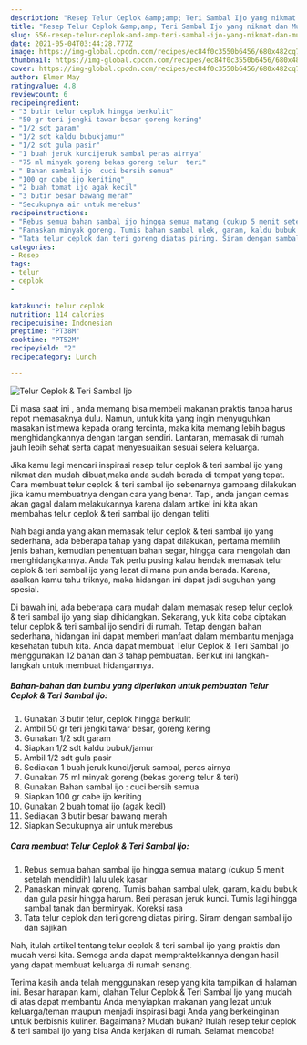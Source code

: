```yaml
---
description: "Resep Telur Ceplok &amp;amp; Teri Sambal Ijo yang nikmat dan Mudah Dibuat"
title: "Resep Telur Ceplok &amp;amp; Teri Sambal Ijo yang nikmat dan Mudah Dibuat"
slug: 556-resep-telur-ceplok-and-amp-teri-sambal-ijo-yang-nikmat-dan-mudah-dibuat
date: 2021-05-04T03:44:28.777Z
image: https://img-global.cpcdn.com/recipes/ec84f0c3550b6456/680x482cq70/telur-ceplok-teri-sambal-ijo-foto-resep-utama.jpg
thumbnail: https://img-global.cpcdn.com/recipes/ec84f0c3550b6456/680x482cq70/telur-ceplok-teri-sambal-ijo-foto-resep-utama.jpg
cover: https://img-global.cpcdn.com/recipes/ec84f0c3550b6456/680x482cq70/telur-ceplok-teri-sambal-ijo-foto-resep-utama.jpg
author: Elmer May
ratingvalue: 4.8
reviewcount: 6
recipeingredient:
- "3 butir telur ceplok hingga berkulit"
- "50 gr teri jengki tawar besar goreng kering"
- "1/2 sdt garam"
- "1/2 sdt kaldu bubukjamur"
- "1/2 sdt gula pasir"
- "1 buah jeruk kuncijeruk sambal peras airnya"
- "75 ml minyak goreng bekas goreng telur  teri"
- " Bahan sambal ijo  cuci bersih semua"
- "100 gr cabe ijo keriting"
- "2 buah tomat ijo agak kecil"
- "3 butir besar bawang merah"
- "Secukupnya air untuk merebus"
recipeinstructions:
- "Rebus semua bahan sambal ijo hingga semua matang (cukup 5 menit setelah mendidih) lalu ulek kasar"
- "Panaskan minyak goreng. Tumis bahan sambal ulek, garam, kaldu bubuk dan gula pasir hingga harum. Beri perasan jeruk kunci. Tumis lagi hingga sambal tanak dan berminyak. Koreksi rasa"
- "Tata telur ceplok dan teri goreng diatas piring. Siram dengan sambal ijo dan sajikan"
categories:
- Resep
tags:
- telur
- ceplok
- 

katakunci: telur ceplok  
nutrition: 114 calories
recipecuisine: Indonesian
preptime: "PT38M"
cooktime: "PT52M"
recipeyield: "2"
recipecategory: Lunch

---
```



![Telur Ceplok &amp; Teri Sambal Ijo](https://img-global.cpcdn.com/recipes/ec84f0c3550b6456/680x482cq70/telur-ceplok-teri-sambal-ijo-foto-resep-utama.jpg)

Di masa  saat ini , anda memang bisa membeli makanan praktis tanpa harus repot memasaknya dulu. Namun, untuk kita yang ingin menyuguhkan masakan istimewa kepada orang tercinta, maka kita memang lebih bagus menghidangkannya dengan tangan sendiri. Lantaran, memasak di rumah jauh lebih sehat serta dapat menyesuaikan sesuai selera keluarga.

Jika kamu lagi mencari inspirasi resep telur ceplok &amp; teri sambal ijo yang nikmat dan mudah dibuat,maka anda sudah berada di tempat yang tepat. Cara membuat telur ceplok &amp; teri sambal ijo  sebenarnya gampang dilakukan jika kamu membuatnya dengan cara yang benar. Tapi, anda jangan cemas akan gagal dalam melakukannya 
karena dalam artikel ini kita akan membahas telur ceplok &amp; teri sambal ijo dengan teliti.  



Nah bagi anda yang akan memasak telur ceplok &amp; teri sambal ijo yang sederhana, ada beberapa tahap yang dapat dilakukan, pertama memilih jenis bahan, kemudian penentuan bahan segar, hingga cara mengolah dan menghidangkannya. Anda Tak perlu pusing kalau hendak memasak telur ceplok &amp; teri sambal ijo yang lezat di mana pun anda berada. Karena, asalkan kamu  tahu triknya, maka hidangan ini dapat jadi suguhan yang spesial.

Di bawah ini, ada beberapa cara mudah dalam memasak resep telur ceplok &amp; teri sambal ijo yang siap dihidangkan. Sekarang, yuk kita coba ciptakan telur ceplok &amp; teri sambal ijo sendiri di rumah. Tetap dengan bahan sederhana, hidangan ini dapat memberi manfaat dalam membantu menjaga kesehatan tubuh kita. Anda dapat membuat Telur Ceplok &amp; Teri Sambal Ijo menggunakan 12 bahan dan 3 tahap pembuatan. Berikut ini langkah-langkah untuk membuat hidangannya.

<!--inarticleads1-->

##### Bahan-bahan dan bumbu yang diperlukan untuk pembuatan Telur Ceplok &amp; Teri Sambal Ijo:

1. Gunakan 3 butir telur, ceplok hingga berkulit
1. Ambil 50 gr teri jengki tawar besar, goreng kering
1. Gunakan 1/2 sdt garam
1. Siapkan 1/2 sdt kaldu bubuk/jamur
1. Ambil 1/2 sdt gula pasir
1. Sediakan 1 buah jeruk kunci/jeruk sambal, peras airnya
1. Gunakan 75 ml minyak goreng (bekas goreng telur &amp; teri)
1. Gunakan  Bahan sambal ijo : cuci bersih semua
1. Siapkan 100 gr cabe ijo keriting
1. Gunakan 2 buah tomat ijo (agak kecil)
1. Sediakan 3 butir besar bawang merah
1. Siapkan Secukupnya air untuk merebus




<!--inarticleads2-->

##### Cara membuat Telur Ceplok &amp; Teri Sambal Ijo:

1. Rebus semua bahan sambal ijo hingga semua matang (cukup 5 menit setelah mendidih) lalu ulek kasar
1. Panaskan minyak goreng. Tumis bahan sambal ulek, garam, kaldu bubuk dan gula pasir hingga harum. Beri perasan jeruk kunci. Tumis lagi hingga sambal tanak dan berminyak. Koreksi rasa
1. Tata telur ceplok dan teri goreng diatas piring. Siram dengan sambal ijo dan sajikan




Nah, itulah artikel tentang  telur ceplok &amp; teri sambal ijo  yang praktis dan mudah versi kita. Semoga anda dapat mempraktekkannya dengan hasil yang dapat membuat keluarga di rumah senang. 

Terima kasih anda telah menggunakan resep yang kita tampilkan di halaman ini. Besar harapan kami, olahan  Telur Ceplok &amp; Teri Sambal Ijo yang mudah di atas dapat membantu Anda menyiapkan makanan yang lezat untuk keluarga/teman maupun menjadi inspirasi bagi Anda yang berkeinginan untuk berbisnis kuliner. Bagaimana? Mudah bukan? Itulah resep telur ceplok &amp; teri sambal ijo yang bisa Anda kerjakan di rumah. Selamat mencoba!

